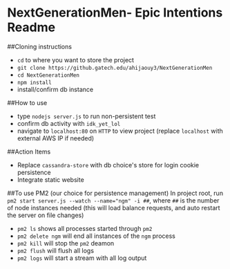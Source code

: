 # NextGenerationMen- Epic Intentions Readme

##Cloning instructions
  - `cd` to where you want to store the project
  - `git clone https://github.gatech.edu/ahijaouy3/NextGenerationMen`
  - `cd NextGenerationMen`
  - `npm install`
  - install/confirm db instance
  
##How to use
  - type `nodejs server.js` to run non-persistent test
  - confirm db activity with `idk_yet_lol`
  - navigate to `localhost:80` on `HTTP` to view project (replace `localhost` with external AWS IP if needed)

##Action Items
  - Replace `cassandra-store` with db choice's store for login cookie persistence
  - Integrate static website

##To use PM2 (our choice for persistence management)
  In project root, run `pm2 start server.js --watch --name="ngm" -i ##`, where `##` is the number of node instances needed (this will load balance requests, and auto restart the server on file changes)
  - `pm2 ls` shows all processes started through `pm2`
  - `pm2 delete ngm` will end all instances of the `ngm` process
  - `pm2 kill` will stop the `pm2` deamon
  - `pm2 flush` will flush all logs
  - `pm2 logs` will start a stream with all log output
